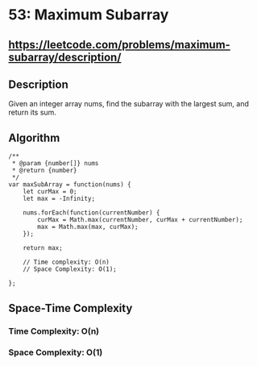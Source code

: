 # 53: Maximum Subarray

## https://leetcode.com/problems/maximum-subarray/description/

## Description
Given an integer array nums, find the
subarray
with the largest sum, and return its sum.


## Algorithm
`````
/**
 * @param {number[]} nums
 * @return {number}
 */
var maxSubArray = function(nums) {
    let curMax = 0;
    let max = -Infinity;

    nums.forEach(function(currentNumber) {
        curMax = Math.max(currentNumber, curMax + currentNumber);
        max = Math.max(max, curMax);
    });

    return max;

    // Time complexity: O(n)
    // Space Complexity: O(1);

};
`````

## Space-Time Complexity
### Time Complexity: O(n)
### Space Complexity: O(1)
